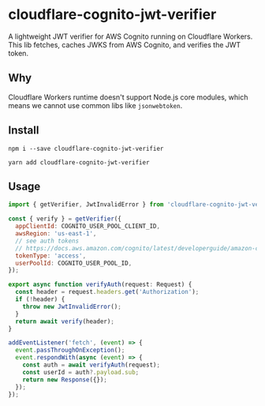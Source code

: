 # cloudflare-cognito-jwt-verifier
A lightweight JWT verifier for AWS Cognito running on Cloudflare Workers.
This lib fetches, caches JWKS from AWS Cognito, and verifies the JWT token.


## Why
Cloudflare Workers runtime doesn't support Node.js core modules, which means we cannot use common libs like `jsonwebtoken`.

## Install
```shell
npm i --save cloudflare-cognito-jwt-verifier
```
```shell
yarn add cloudflare-cognito-jwt-verifier
```
## Usage
```javascript
import { getVerifier, JwtInvalidError } from 'cloudflare-cognito-jwt-verifier';

const { verify } = getVerifier({
  appClientId: COGNITO_USER_POOL_CLIENT_ID,
  awsRegion: 'us-east-1',
  // see auth tokens
  // https://docs.aws.amazon.com/cognito/latest/developerguide/amazon-cognito-user-pools-using-tokens-with-identity-providers.html
  tokenType: 'access',
  userPoolId: COGNITO_USER_POOL_ID,
});

export async function verifyAuth(request: Request) {
  const header = request.headers.get('Authorization');
  if (!header) {
    throw new JwtInvalidError();
  }
  return await verify(header);
}

addEventListener('fetch', (event) => {
  event.passThroughOnException();
  event.respondWith(async (event) => {
    const auth = await verifyAuth(request);
    const userId = auth?.payload.sub;
    return new Response({});
  });
});
```
